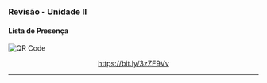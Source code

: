 ### Revisão - Unidade II
#### Lista de Presença

<img src="https://chart.apis.google.com/chart?cht=qr&chs=300x300&chld=L%7C1&chl=https%3A%2F%2Fbit.ly%2F3zZF9Vv" alt="QR Code" border="0" />

<a href="https://bit.ly/3zZF9Vv"><p style="text-align:center;">https://bit.ly/3zZF9Vv</p></a>

---